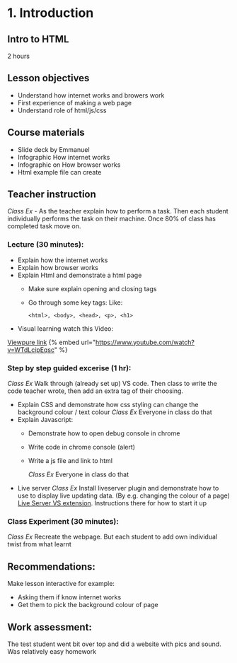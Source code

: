 # 1. Introduction

## Intro to HTML

2 hours

## Lesson objectives

* Understand how internet works and browers work
* First experience of making a web page
* Understand role of html/js/css

## Course materials

* Slide deck by Emmanuel
* Infographic How internet works
* Infographic on How browser works
* Html example file can create

## Teacher instruction

_Class Ex_ - As the teacher explain how to perform a task. Then each student individually performs the task on their machine. Once 80% of class has completed task move on.

### Lecture \(30 minutes\):

* Explain how the internet works
* Explain how browser works
* Explain Html and demonstrate a html page
  * Make sure explain opening and closing tags
  * Go through some key tags: Like:

    ```markup
    <html>, <body>, <head>, <p>, <h1>
    ```

- Visual learning watch this Video:

[Viewpure link](http://www.viewpure.com/WTdLcipEqsc?start=0&end=0)
{% embed url="https://www.youtube.com/watch?v=WTdLcipEqsc" %}



### Step by step guided excerise \(1 hr\):

_Class Ex_ Walk through \(already set up\) VS code. Then class to write the code teacher wrote, then add an extra tag of their choosing.

* Explain CSS and demonstrate how css styling can change the background colour / text colour _Class Ex_ Everyone in class do that
* Explain Javascript:
  * Demonstrate how to open debug console in chrome
  * Write code in chrome console \(alert\)
  * Write a js file and link to html

    _Class Ex_ Everyone in class do that
* Live server _Class Ex_ Install liveserver plugin and demonstrate how to use to display live updating data. \(By e.g. changing the colour of a page\) [Live Server VS extension](https://marketplace.visualstudio.com/items?itemName=ritwickdey.LiveServer). Instructions there for how to start it up

### Class Experiment \(30 minutes\):

_Class Ex_ Recreate the webpage. But each student to add own individual twist from what learnt

## Recommendations:

Make lesson interactive for example:

* Asking them if know internet works
* Get them to pick the background colour of page 

## Work assessment:

The test student went bit over top and did a website with pics and sound. Was relatively easy homework


